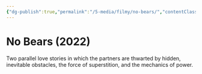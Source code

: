 ```yaml
---
{"dg-publish":true,"permalink":"/5-media/filmy/no-bears/","contentClasses":"movie","tags":["to-watch","фильм","#Drama","#Romance"]}
---
```


# No Bears (2022)
 
Two parallel love stories in which the partners are thwarted by hidden, inevitable obstacles, the force of superstition, and the mechanics of power.

